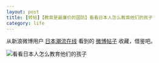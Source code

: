 ```yaml
---
layout: post
title: [转帖]【教育是最廉价的国防】看看日本人怎么教育他们的孩子
category: life
---
```


从新浪微博用户 [日本潮流在线](http://weibo.com/ribenmeishipindao) 看到的 [微博帖子](http://weibo.com/1593933550/yvkfX50PD)
收藏，借鉴吧。

![看看日本人怎么教育他们的孩子](http://ww1.sinaimg.cn/large/5f017eeegw1dvikanr75mj.jpg)


